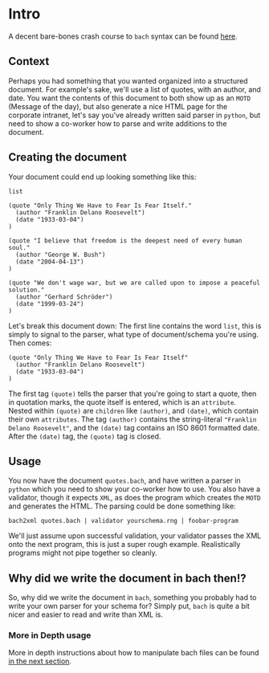 # Intro

A decent bare-bones crash course to `bach` syntax can be found
[here](https://github.com/tawesoft/bach).

## Context

Perhaps you had something that you wanted organized into a structured document.
For example's sake, we'll use a list of quotes, with an author, and date. You
want the contents of this document to both show up as an `MOTD` (Message of the
day), but also generate a nice HTML page for the corporate intranet, let's say
you've already written said parser in `python`, but need to show a co-worker
how to parse and write additions to the document.

## Creating the document

Your document could end up looking something like this:

```
list

(quote "Only Thing We Have to Fear Is Fear Itself."
  (author "Franklin Delano Roosevelt")
  (date "1933-03-04")
)

(quote "I believe that freedom is the deepest need of every human soul."
  (author "George W. Bush")
  (date "2004-04-13")
)

(quote "We don't wage war, but we are called upon to impose a peaceful solution."
  (author "Gerhard Schröder")
  (date "1999-03-24")
)
```

Let's break this document down: The first line contains the word `list`, this is
simply to signal to the parser, what type of document/schema you're using. Then
comes:

```
(quote "Only Thing We Have to Fear Is Fear Itself"
  (author "Franklin Delano Roosevelt")
  (date "1933-03-04")
)
```

The first tag `(quote)` tells the parser that you're going to start a quote,
then in quotation marks, the quote itself is entered, which is an `attribute`.
Nested within `(quote)` are `children` like `(author)`, and `(date)`, which
contain their own `attributes`. The tag `(author)` contains the string-literal `"Franklin Delano Roosevelt"`, and the `(date)` tag contains an ISO 8601 formatted date. After the `(date)` tag, the `(quote)` tag is closed.

## Usage

You now have the document `quotes.bach`, and have written a parser in `python`
which you need to show your co-worker how to use. You also have a validator,
though it expects `XML`, as does the program which creates the `MOTD` and
generates the HTML. The parsing could be done something like:

``bach2xml quotes.bach | validator yourschema.rng | foobar-program``

We'll just assume upon successful validation, your validator passes the XML onto
the next program, this is just a super rough example. Realistically programs
might not pipe together so cleanly.

## Why did we write the document in bach then!?

So, why did we write the document in `bach`, something you probably had to write
your own parser for your schema for? Simply put, `bach` is quite a bit nicer and
easier to read and write than XML is.

### More in Depth usage

More in depth instructions about how to manipulate bach files can be found [in the next section](processing.md).
